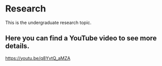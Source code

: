 # Research
This is the undergraduate research topic.

## Here you can find a YouTube video to see more details.
https://youtu.be/q8YvtQ_aMZA
